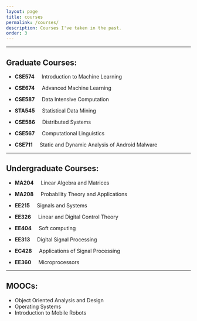 ```yaml
---
layout: page
title: courses
permalink: /courses/
description: Courses I've taken in the past.
order: 3
---
```

---
**Graduate Courses**:
---
* **CSE574**   &nbsp;&nbsp;&nbsp;        Introduction to Machine Learning  

* **CSE674**   &nbsp;&nbsp;&nbsp;        Advanced Machine Learning  

* **CSE587**   &nbsp;&nbsp;&nbsp;        Data Intensive Computation  

* **STA545**   &nbsp;&nbsp;&nbsp;        Statistical Data Mining  

* **CSE586**   &nbsp;&nbsp;&nbsp;        Distributed Systems  

* **CSE567**   &nbsp;&nbsp;&nbsp;        Computational Linguistics  

* **CSE711**   &nbsp;&nbsp;&nbsp;        Static and Dynamic Analysis of Android Malware  

---
**Undergraduate Courses**:
---

* **MA204**   &nbsp;&nbsp;&nbsp;        Linear Algebra and Matrices  

* **MA208**   &nbsp;&nbsp;&nbsp;        Probability Theory and Applications  

* **EE215**   &nbsp;&nbsp;&nbsp;        Signals and Systems  

* **EE326**   &nbsp;&nbsp;&nbsp;        Linear and Digital Control Theory  

* **EE404**   &nbsp;&nbsp;&nbsp;        Soft computing  

* **EE313**   &nbsp;&nbsp;&nbsp;        Digital Signal Processing  

* **EC428**    &nbsp;&nbsp;&nbsp;        Applications of Signal Processing
 
* **EE360**   &nbsp;&nbsp;&nbsp;        Microprocessors

---
**MOOCs**:
---

* Object Oriented Analysis and Design  
* Operating Systems  
* Introduction to Mobile Robots  


